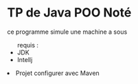 <h1>TP de Java POO Noté</h1>

<p>ce programme simule une machine a sous</p>

<ul>
  requis : 
  <li>JDK</li>
  <li>Intellj</li>
</ul>


<li>Projet configurer avec Maven</li>
